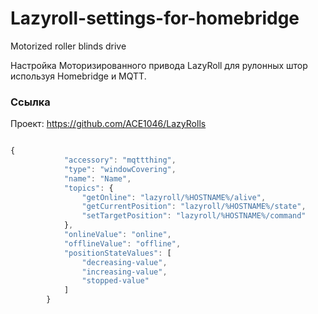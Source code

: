 # Lazyroll-settings-for-homebridge


Motorized roller blinds drive

Настройка Моторизированного привода LazyRoll для рулонных штор
используя Homebridge и MQTT. 

### Ссылка

Проект: https://github.com/ACE1046/LazyRolls

```javascript 

{
            "accessory": "mqttthing",
            "type": "windowCovering",
            "name": "Name",
            "topics": {
                "getOnline": "lazyroll/%HOSTNAME%/alive",
                "getCurrentPosition": "lazyroll/%HOSTNAME%/state",
                "setTargetPosition": "lazyroll/%HOSTNAME%/command"
            },
            "onlineValue": "online",
            "offlineValue": "offline",
            "positionStateValues": [
                "decreasing-value",
                "increasing-value",
                "stopped-value"
            ]
        }

